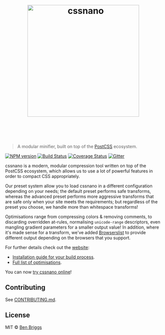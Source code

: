 <h1 align="center">
    <br>
    <img width="360" src="https://rawgit.com/cssnano/cssnano/master/media/logo.svg" alt="cssnano">
    <br>
    <br>
    <br>
</h1>

> A modular minifier, built on top of the [PostCSS](https://github.com/postcss/postcss) ecosystem.

[![NPM version](https://img.shields.io/npm/v/cssnano.svg)](https://www.npmjs.org/package/cssnano)
[![Build Status](https://dev.azure.com/cssnano/cssnano/_apis/build/status/cssnano-CI?branchName=ci-migrate-on-azure-pipelines)](https://dev.azure.com/cssnano/cssnano/_build/latest?definitionId=1&branchName=ci-migrate-on-azure-pipelines)
[![Coverage Status](https://coveralls.io/repos/github/cssnano/cssnano/badge.svg?branch=master)](https://coveralls.io/github/cssnano/cssnano?branch=master)
[![Gitter](https://img.shields.io/badge/Gitter-Join_the_PostCSS_chat-brightgreen.svg)](https://gitter.im/postcss/postcss)

cssnano is a modern, modular compression tool written on top of the PostCSS
ecosystem, which allows us to use a lot of powerful features in order to compact
CSS appropriately.

Our preset system allow you to load cssnano in a different configuration
depending on your needs; the default preset performs safe transforms, whereas
the advanced preset performs more aggressive transforms that are safe only when
your site meets the requirements; but regardless of the preset you choose, we
handle more than whitespace transforms!

Optimisations range from compressing colors & removing comments, to discarding
overridden at-rules, normalising `unicode-range` descriptors, even mangling
gradient parameters for a smaller output value! In addition, where it's made
sense for a transform, we've added [Browserslist](https://github.com/ai/browserslist)
to provide different output depending on the browsers that you support.

For further details check out the [website](http://cssnano.co/):

- [Installation guide for your build process](http://cssnano.co/guides/getting-started).
- [Full list of optimisations](http://cssnano.co/optimisations/).

You can now [try cssnano online](https://cssnano.co/playground/)!

## Contributing

See [CONTRIBUTING.md](CONTRIBUTING.md).

## License

MIT © [Ben Briggs](http://beneb.info)
